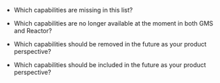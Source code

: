 - Which capabilities are missing in this list?
- Which capabilities are no longer available at the moment in both GMS and Reactor?

- Which capabilities should be removed in the future as your product perspective?
- Which capabilities should be included in the future as your product perspective?

